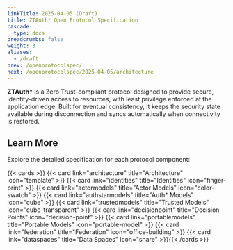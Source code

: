 ```yaml
---
linkTitle: 2025-04-05 (Draft)
title: ZTAuth* Open Protocol Specification
cascade:
  type: docs
breadcrumbs: false
weight: 3
aliases:
  - /draft
prev: /openprotocolspec/
next: /openprotocolspec/2025-04-05/architecture
---
```


**ZTAuth\*** is a Zero Trust-compliant protocol designed to provide secure, identity-driven access to resources, with least privilege enforced at the application edge. Built for eventual consistency, it keeps the security state available during disconnection and syncs automatically when connectivity is restored.

## Learn More

Explore the detailed specification for each protocol component:

{{< cards >}} {{< card link="architecture" title="Architecture" icon="template" >}}
{{< card link="identities" title="Identities" icon="finger-print" >}}
{{< card link="actormodels" title="Actor Models" icon="color-swatch" >}}
{{< card link="authstarmodels" title="Auth* Models" icon="cube" >}}
{{< card link="trustedmodels" title="Trusted Models" icon="cube-transparent" >}}
{{< card link="decisionpoint" title="Decision Points" icon="decision-point" >}}
{{< card link="portablemodels" title="Portable Models" icon="portable-model" >}}
{{< card link="federation" title="Federation" icon="office-building" >}}
{{< card link="dataspaces" title="Data Spaces" icon="share" >}}{{< /cards >}}
